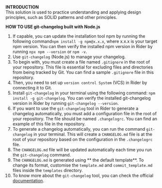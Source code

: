 **INTRODUCTION**  
This solution is used to practice understanding and applying design principles, such as SOLID patterns and other
principles.

**HOW TO USE git-changelog built with Node.js**

1. If capable, you can update the installation tool npm by running the following command`npm install -g npm@x.x.x`,
   where x.x.x is your target npm version. You can then verify the installed npm version in Rider by running
   `npx npm --version` or `npm -v`.
2. Use `git-changelog` (Node.js) to manage your changelog.
3. To begin with, you must create a file named `.gitignore` in the root of your repository. This file is essential for
   excluding files and directories from being tracked by Git. You can find a sample `.gitignore` file in this
   repository.
4. Then, you need to set up `version control System` (VCS) in Rider by connecting it to Git.
5. Install `git-changelog` in your terminal using the following command: `npm install -g git-changelog`. You can verify
   the installed git-changelog version in Rider by running `git-changelog --version`.
6. If you want to use the `git-changelog` tool in Rider to generate a changelog automatically, you must add a
   configuration file in the root of your repository. The file should be named `.changelogrc`. You can find an example
   of this file in the repository.
7. To generate a changelog automatically, you can run the command `git-changelog` in your terminal. This will create a
   `CHANGELOG.md` file is at the root of your repository based on the configuration in the `.changelogrc` file.
8. The `CHANGELOG.md` file will be updated automatically each time you run the `git-changelog` command.
9. The `CHANGELOG.md` is generated using ** the default template**. To change its format, customise the `template.md`
   and `commit_template.md` files inside the `templates` directory.
10. To know more about the `git-changelog` tool, you can check the
    official [documentation](https://github.com/rafinskipg/git-changelog).
